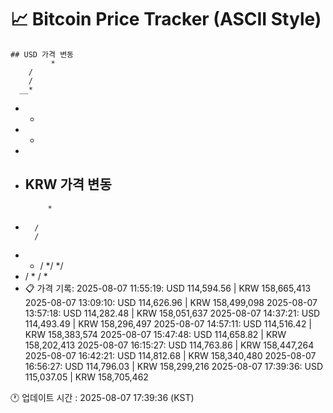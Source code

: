 # 📈 Bitcoin Price Tracker (ASCII Style)
    ## USD 가격 변동 
             *
        / 
        / 
      __* 
 *   *    
*   *     
   *      
  *       
    ## KRW 가격 변동
             *
*       / 
        / 
 *    * / 
    */ */ 
   * /  * 
  /  *    
  *       
    📋 가격 기록:
    2025-08-07 11:55:19: USD 114,594.56 | KRW 158,665,413
2025-08-07 13:09:10: USD 114,626.96 | KRW 158,499,098
2025-08-07 13:57:18: USD 114,282.48 | KRW 158,051,637
2025-08-07 14:37:21: USD 114,493.49 | KRW 158,296,497
2025-08-07 14:57:11: USD 114,516.42 | KRW 158,383,574
2025-08-07 15:47:48: USD 114,658.82 | KRW 158,202,413
2025-08-07 16:15:27: USD 114,763.86 | KRW 158,447,264
2025-08-07 16:42:21: USD 114,812.68 | KRW 158,340,480
2025-08-07 16:56:27: USD 114,796.03 | KRW 158,299,216
2025-08-07 17:39:36: USD 115,037.05 | KRW 158,705,462
    
🕐 업데이트 시간 : 2025-08-07 17:39:36 (KST)
